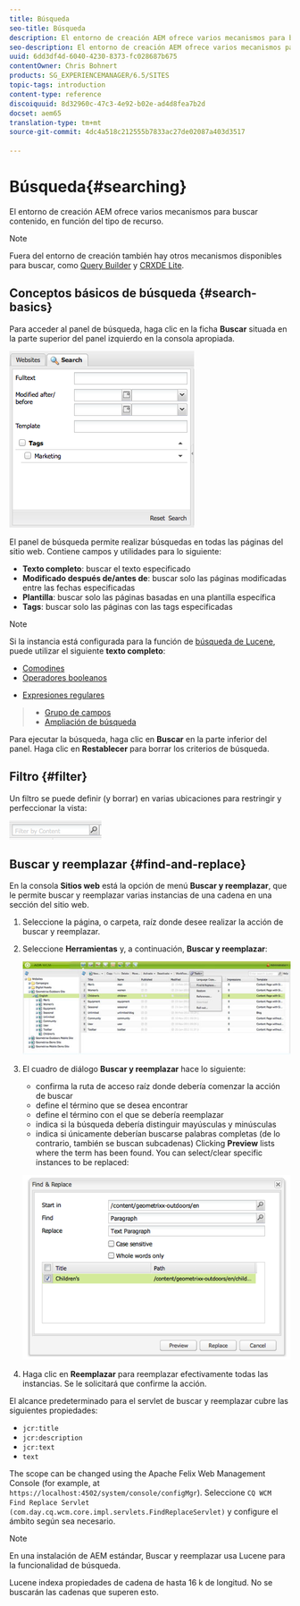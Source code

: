 ```yaml
---
title: Búsqueda
seo-title: Búsqueda
description: El entorno de creación AEM ofrece varios mecanismos para buscar contenido, en función del tipo de recurso.
seo-description: El entorno de creación AEM ofrece varios mecanismos para buscar contenido, en función del tipo de recurso.
uuid: 6dd3df4d-6040-4230-8373-fc028687b675
contentOwner: Chris Bohnert
products: SG_EXPERIENCEMANAGER/6.5/SITES
topic-tags: introduction
content-type: reference
discoiquuid: 8d32960c-47c3-4e92-b02e-ad4d8fea7b2d
docset: aem65
translation-type: tm+mt
source-git-commit: 4dc4a518c212555b7833ac27de02087a403d3517

---
```



# Búsqueda{#searching}

El entorno de creación AEM ofrece varios mecanismos para buscar contenido, en función del tipo de recurso.

>[!NOTE]
>
>Fuera del entorno de creación también hay otros mecanismos disponibles para buscar, como [Query Builder](/help/sites-developing/querybuilder-api.md) y [CRXDE Lite](/help/sites-developing/developing-with-crxde-lite.md).

## Conceptos básicos de búsqueda {#search-basics}

Para acceder al panel de búsqueda, haga clic en la ficha **Buscar** situada en la parte superior del panel izquierdo en la consola apropiada.

![chlimage_1-101](assets/chlimage_1-101.png)

El panel de búsqueda permite realizar búsquedas en todas las páginas del sitio web. Contiene campos y utilidades para lo siguiente:

* **Texto completo**: buscar el texto especificado
* **Modificado después de/antes de**: buscar solo las páginas modificadas entre las fechas especificadas
* **Plantilla**: buscar solo las páginas basadas en una plantilla específica
* **Tags**: buscar solo las páginas con las tags especificadas

>[!NOTE]
>
>Si la instancia está configurada para la función de [búsqueda de Lucene](/help/sites-deploying/queries-and-indexing.md), puede utilizar el siguiente **texto completo**:
>
>* [Comodines](https://lucene.apache.org/core/5_3_1/queryparser/org/apache/lucene/queryparser/classic/package-summary.html#Wildcard_Searches) 
>* [Operadores booleanos](https://lucene.apache.org/core/5_3_1/queryparser/org/apache/lucene/queryparser/classic/package-summary.html#Boolean_operators)
   >
   >
* [Expresiones regulares](https://lucene.apache.org/core/5_3_1/queryparser/org/apache/lucene/queryparser/classic/package-summary.html#Regexp_Searches)
>* [Grupo de campos](https://lucene.apache.org/core/5_3_1/queryparser/org/apache/lucene/queryparser/classic/package-summary.html#Field_Grouping) 
>* [Ampliación de búsqueda](https://lucene.apache.org/core/5_3_1/queryparser/org/apache/lucene/queryparser/classic/package-summary.html#Boosting_a_Term) 
>



Para ejecutar la búsqueda, haga clic en **Buscar** en la parte inferior del panel. Haga clic en **Restablecer** para borrar los criterios de búsqueda.

## Filtro {#filter}

Un filtro se puede definir (y borrar) en varias ubicaciones para restringir y perfeccionar la vista:

![chlimage_1-102](assets/chlimage_1-102.png)

## Buscar y reemplazar {#find-and-replace}

En la consola **Sitios web** está la opción de menú **Buscar y reemplazar**, que le permite buscar y reemplazar varias instancias de una cadena en una sección del sitio web.

1. Seleccione la página, o carpeta, raíz donde desee realizar la acción de buscar y reemplazar.
1. Seleccione **Herramientas** y, a continuación, **Buscar y reemplazar**:

   ![screen_shot_2012-02-15at120346pm](assets/screen_shot_2012-02-15at120346pm.png)

1. El cuadro de diálogo **Buscar y reemplazar** hace lo siguiente:

   * confirma la ruta de acceso raíz donde debería comenzar la acción de buscar
   * define el término que se desea encontrar
   * define el término con el que se debería reemplazar
   * indica si la búsqueda debería distinguir mayúsculas y minúsculas
   * indica si únicamente deberían buscarse palabras completas (de lo contrario, también se buscan subcadenas)
   Clicking **Preview** lists where the term has been found. You can select/clear specific instances to be replaced:

   ![screen_shot_2012-02-15at120719pm](assets/screen_shot_2012-02-15at120719pm.png)

1. Haga clic en **Reemplazar** para reemplazar efectivamente todas las instancias. Se le solicitará que confirme la acción.

El alcance predeterminado para el servlet de buscar y reemplazar cubre las siguientes propiedades:

* `jcr:title`
* `jcr:description`
* `jcr:text`
* `text`

The scope can be changed using the Apache Felix Web Management Console (for example, at `https://localhost:4502/system/console/configMgr`). Seleccione `CQ WCM Find Replace Servlet (com.day.cq.wcm.core.impl.servlets.FindReplaceServlet)` y configure el ámbito según sea necesario.

>[!NOTE]
>
>En una instalación de AEM estándar, Buscar y reemplazar usa Lucene para la funcionalidad de búsqueda.
>
>Lucene indexa propiedades de cadena de hasta 16 k de longitud. No se buscarán las cadenas que superen esto.
